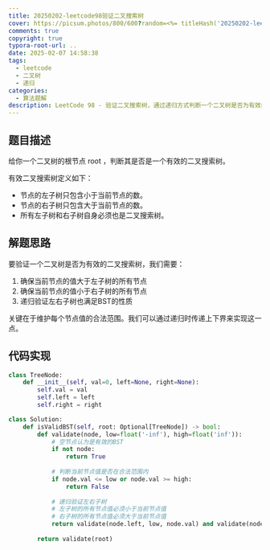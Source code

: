 ```yaml
---
title: 20250202-leetcode98验证二叉搜索树
cover: https://picsum.photos/800/600?random=<%= titleHash('20250202-leetcode98验证二叉搜索树') %>
comments: true
copyright: true
typora-root-url: ..
date: 2025-02-07 14:58:38
tags: 
  - leetcode
  - 二叉树
  - 递归
categories:
  - 算法题解
description: LeetCode 98 - 验证二叉搜索树，通过递归方式判断一个二叉树是否为有效的二叉搜索树
---
```


## 题目描述

给你一个二叉树的根节点 root ，判断其是否是一个有效的二叉搜索树。

有效二叉搜索树定义如下：
- 节点的左子树只包含小于当前节点的数。
- 节点的右子树只包含大于当前节点的数。
- 所有左子树和右子树自身必须也是二叉搜索树。

## 解题思路

要验证一个二叉树是否为有效的二叉搜索树，我们需要：

1. 确保当前节点的值大于左子树的所有节点
2. 确保当前节点的值小于右子树的所有节点
3. 递归验证左右子树也满足BST的性质

关键在于维护每个节点值的合法范围。我们可以通过递归时传递上下界来实现这一点。

## 代码实现

```python
class TreeNode:
    def __init__(self, val=0, left=None, right=None):
        self.val = val
        self.left = left
        self.right = right

class Solution:
    def isValidBST(self, root: Optional[TreeNode]) -> bool:
        def validate(node, low=float('-inf'), high=float('inf')):
            # 空节点认为是有效的BST
            if not node:
                return True
                
            # 判断当前节点值是否在合法范围内
            if node.val <= low or node.val >= high:
                return False
                
            # 递归验证左右子树
            # 左子树的所有节点值必须小于当前节点值
            # 右子树的所有节点值必须大于当前节点值
            return validate(node.left, low, node.val) and validate(node.right, node.val, high)
        
        return validate(root)



